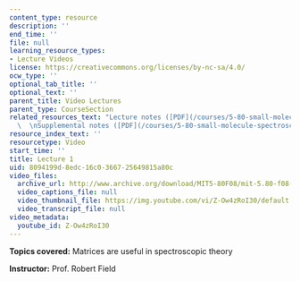 ```yaml
---
content_type: resource
description: ''
end_time: ''
file: null
learning_resource_types:
- Lecture Videos
license: https://creativecommons.org/licenses/by-nc-sa/4.0/
ocw_type: ''
optional_tab_title: ''
optional_text: ''
parent_title: Video Lectures
parent_type: CourseSection
related_resources_text: "Lecture notes ([PDF](/courses/5-80-small-molecule-spectroscopy-and-dynamics-fall-2008/resources/01_090308_580))\
  \  \nSupplemental notes ([PDF](/courses/5-80-small-molecule-spectroscopy-and-dynamics-fall-2008/resources/01s_transmxel))"
resource_index_text: ''
resourcetype: Video
start_time: ''
title: Lecture 1
uid: 8094199d-8edc-16c0-3667-25649815a80c
video_files:
  archive_url: http://www.archive.org/download/MIT5-80F08/mit-5.80-f08-lec01_300k.mp4
  video_captions_file: null
  video_thumbnail_file: https://img.youtube.com/vi/Z-Ow4zRoI30/default.jpg
  video_transcript_file: null
video_metadata:
  youtube_id: Z-Ow4zRoI30
---
```


**Topics covered:** Matrices are useful in spectroscopic theory

**Instructor:** Prof. Robert Field

